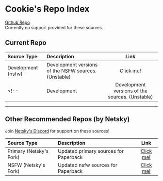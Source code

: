 # Cookie's Repo Index

[Github Repo](https://github.com/ItemCookie/cookies-extensions)  
Currently no support provided for these sources.

## Current Repo

| Source Type        | Description                                          | Link                                                                  |
| :----------------- | :--------------------------------------------------- | :-------------------------------------------------------------------: |
| Development (nsfw) | Development versions of the NSFW sources. (Unstable) | [Click me!](https://thenetsky.github.io/netskys-extensions/dev-nsfw/) |
<!--| Development        | Development versions of the sources. (Unstable)      | [Click me!](https://thenetsky.github.io/netskys-extensions/dev/)      |-->
---

## Other Recommended Repos (by Netsky)

Join [Netsky's Discord](https://discord.gg/rmf6jQpMU9) for support on these sources!

| Source Type             | Description                           | Link                                                                 |
| :---------------------- | :------------------------------------ | :------------------------------------------------------------------: |
| Primary (Netsky's Fork) | Updated primary sources for Paperback | [Click me!](https://thenetsky.github.io/extensions-sources/primary/) |
| NSFW (Netsky's Fork)    | Updated nsfw sources for Paperback    | [Click me!](https://thenetsky.github.io/extensions-sources/nsfw/)    |
